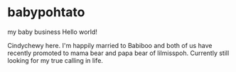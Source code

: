 # babypohtato
my baby business 
Hello world!

Cindychewy here. I'm happily married to Babiboo and both of us have recently promoted to mama bear and papa bear of lilmisspoh. Currently still looking for my true calling in life. 

